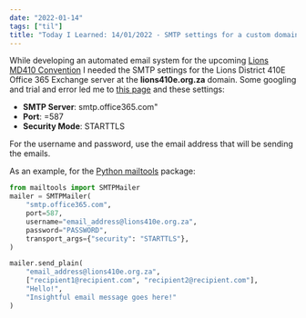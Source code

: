 ```yaml
---
date: "2022-01-14"
tags: ["til"]
title: "Today I Learned: 14/01/2022 - SMTP settings for a custom domain Office 365 Exchange installation"
---
```


While developing an automated email system for the upcoming [Lions MD410 Convention](https://lionsconvention.co.za/) I needed the SMTP settings for the Lions District 410E Office 365 Exchange server at the **lions410e.org.za** domain. Some googling and trial and error led me to [this page](https://support.microsoft.com/en-us/office/pop-imap-and-smtp-settings-8361e398-8af4-4e97-b147-6c6c4ac95353) and these settings:

* **SMTP Server**: smtp.office365.com"
* **Port**: =587
* **Security Mode**: STARTTLS  

For the username and password, use the email address that will be sending the emails.

As an example, for the [Python mailtools](https://pypi.org/project/mailtools/) package:

```python
from mailtools import SMTPMailer
mailer = SMTPMailer(
    "smtp.office365.com",
    port=587,
    username="email_address@lions410e.org.za",
    password="PASSWORD",
    transport_args={"security": "STARTTLS"},
)

mailer.send_plain(
    "email_address@lions410e.org.za", 
    ["recipient1@recipient.com", "recipient2@recipient.com"], 
    "Hello!", 
    "Insightful email message goes here!"
)

```
